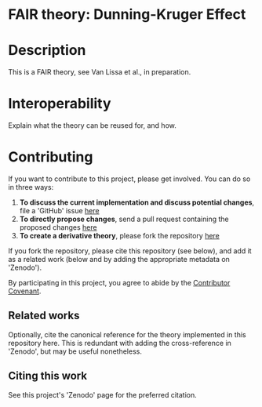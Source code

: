 # FAIR theory: Dunning-Kruger Effect

# Description

This is a FAIR theory, see Van Lissa et al., in preparation.

# Interoperability

Explain what the theory can be reused for, and how.

# Contributing

If you want to contribute to this project, please get involved. You can do so in three ways:

1. **To discuss the current implementation and discuss potential changes**, file a 'GitHub' issue [here](NA/issues)
2. **To directly propose changes**, send a pull request containing the proposed changes [here](NA/pulls)
3. **To create a derivative theory**, please fork the repository [here](NA/fork)

If you fork the repository, please cite this repository (see below), and add it as a related work (below and by adding the appropriate metadata on 'Zenodo').

By participating in this project, you agree to abide by the [Contributor Covenant](https://www.contributor-covenant.org/version/2/0/code_of_conduct.html).

## Related works

Optionally, cite the canonical reference for the theory implemented in this repository here. This is redundant with adding the cross-reference in 'Zenodo', but may be useful nonetheless.

## Citing this work

See this project's 'Zenodo' page for the preferred citation.
